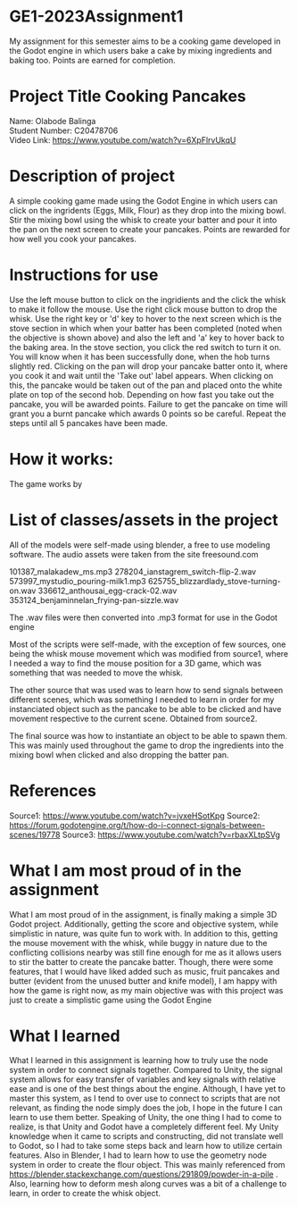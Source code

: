 # GE1-2023Assignment1

My assignment for this semester aims to be a cooking game developed in the Godot engine in which users bake a cake by mixing ingredients and baking too. Points are earned for completion.

# Project Title Cooking Pancakes
Name: Olabode Balinga                                                                                                                                                                           
Student Number: C20478706                                                                                                                                                                       
Video Link: https://www.youtube.com/watch?v=6XpFlrvUkqU

# Description of project
A simple cooking game made using the Godot Engine in which users can click on the ingridents (Eggs, Milk, Flour) as they drop into the mixing bowl. Stir the mixing bowl using the whisk to create your batter and pour it into the pan on the next screen to create your pancakes. Points are rewarded for how well you cook your pancakes.

# Instructions for use
Use the left mouse button to click on the ingridients and the click the whisk to make it follow the mouse. Use the right click mouse button to drop the whisk. Use the right key or 'd' key to hover to the next screen  which is the stove section in which when your batter has been completed (noted when the objective is shown above) and also the left and 'a' key to hover back to the baking area. In the stove section, you click the red switch to turn it on. You will know when it has been successfully done, when the hob turns slightly red. Clicking on the pan will drop your pancake batter onto it, where you cook it and wait until the 'Take out' label appears. When clicking on this, the pancake would be taken out of the pan and placed onto the white plate on top of the second hob. Depending on how fast you take out the pancake, you will be awarded points. Failure to get the pancake on time will grant you a burnt pancake which awards 0 points so be careful. Repeat the steps until all 5 pancakes have been made.

# How it works:
The game works by 

# List of classes/assets in the project
All of the models were self-made using blender, a free to use modeling software. The audio assets were taken from the site freesound.com

101387_malakadew_ms.mp3
278204_ianstagrem_switch-flip-2.wav
573997_mystudio_pouring-milk1.mp3
625755_blizzardlady_stove-turning-on.wav
336612_anthousai_egg-crack-02.wav
353124_benjaminnelan_frying-pan-sizzle.wav

The .wav files were then converted into .mp3 format for use in the Godot engine

Most of the scripts were self-made, with the exception of few sources, one being the whisk mouse movement which was modified from source1, where I needed a way to find the mouse position for a 3D game, which was something that was needed to move the whisk.

The other source that was used was to learn how to send signals between different scenes, which was something I needed to learn in order for my instanciated object such as the pancake to be able to be clicked and have movement respective to the current scene. Obtained from source2.

The final source was how to instantiate an object to be able to spawn them. This was mainly used throughout the game to drop the ingredients into the mixing bowl when clicked and also dropping the batter pan.

# References
Source1: https://www.youtube.com/watch?v=jvxeHSotKpg
Source2: https://forum.godotengine.org/t/how-do-i-connect-signals-between-scenes/19778
Source3: https://www.youtube.com/watch?v=rbaxXLtpSVg

# What I am most proud of in the assignment 
What I am most proud of in the assignment, is finally making a simple 3D Godot project. Additionally, getting the score and objective system, while simplistic in nature, was quite fun to work with. In addition to this, getting the mouse movement with the whisk, while buggy in nature due to the conflicting collisions nearby was still fine enough for me as it allows users to stir the batter to create the pancake batter. Though, there were some features, that I would have liked added such as music, fruit pancakes and butter (evident from the unused butter and knife model), I am happy with how the game is right now, as my main objective was with this project was just to create a simplistic game using the Godot Engine

# What I learned
What I learned in this assignment is learning how to truly use the node system in order to connect signals together. Compared to Unity, the signal system allows for easy transfer of variables and key signals with relative ease and is one of the best things about the engine. Although, I have yet to master this system, as I tend to over use to connect to scripts that are not relevant, as finding the node simply does the job, I hope in the future I can learn to use them better. Speaking of Unity, the one thing I had to come to realize, is that Unity and Godot have a completely different feel. My Unity knowledge when it came to scripts and constructing, did not translate well to Godot, so I had to take some steps back and learn how to utilize certain features. Also in Blender, I had to learn how to use the geometry node system in order to create the flour object. This was mainly referenced from https://blender.stackexchange.com/questions/291809/powder-in-a-pile . Also, learning how to deform mesh along curves was a bit of a challenge to learn, in order to create the whisk object.
